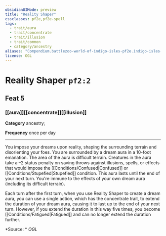 ```yaml
---
obsidianUIMode: preview
title: "Reality Shaper"
cssclasses: pf2e,pf2e-spell
tags:
  - trait/aura
  - trait/concentrate
  - trait/illusion
  - trait/common
  - category/ancestry
aliases: "Compendium.battlezoo-world-of-indigo-isles-pf2e.indigo-isles-feats.Item.XVqFfyYWp1yowGpm"
license: OGL
---
```

# Reality Shaper `pf2:2`
## Feat 5
### [[aura]][[concentrate]][[illusion]]

**Category** ancestry; 




**Frequency** once per day

* * *

You impose your dreams upon reality, shaping the surrounding terrain and disorienting your foes. You are surrounded by a dream aura in a 10-foot emanation. The area of the aura is difficult terrain. Creatures in the aura take a –2 status penalty on saving throws against illusions, spells, or effects that would impose the [[Conditions/Confused|Confused]] or [[Conditions/Stupefied|Stupefied]] condition. This aura lasts until the end of your next turn. You're immune to the effects of your own dream aura (including its difficult terrain).

Each turn after the first turn, when you use Reality Shaper to create a dream aura, you can use a single action, which has the concentrate trait, to extend the duration of your dream aura, causing it to last up to the end of your next turn. However, if you extend the duration in this way five times, you become [[Conditions/Fatigued|Fatigued]] and can no longer extend the duration further.

*Source: *
*OGL*